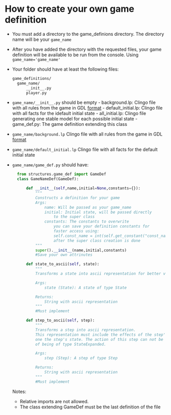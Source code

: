 # How to create your own game definition

* You must add a directory to the game_definions directory.
  The directory name will be your `game_name`

* After you have added the directory with the requested files, your game definition will be available
  to be run from the console. Using `game_name='game_name'`

* Your folder should have at least the following files:
  ```sh
  game_definitions/
    game_name/
        __init__.py
        player.py
  ```
* `game_name/__init__.py` should be empty
                - background.lp: Clingo file with all rules
                from the game in GDL [format](https://en.wikipedia.org/wiki/Game_Description_Language)
                - default_initial.lp: Clingo file with all facts
                for the idefault initial state
                - all_initial.lp: Clingo file generating one stable model
                for each possible initial state
                - game_def.py: The game definition extending this class


* `game_name/background.lp` Clingo file with all rules from the game in GDL [format](https://en.wikipedia.org/wiki/Game_Description_Language)

* `game_name/default_initial.lp` Clingo file with all facts for the default initial state

* `game_name/game_def.py` should have:

  ```python
    from structures.game_def import GameDef
    class GameNameDef(GameDef):

        def __init__(self,name,initial=None,constants={}):
            """
            Constructs a definition for your game
            Args:
                name: Will be passed as your game_name
                initial: Initial state, will be passed directly 
                    to the super class
                constants: The constants to overwrite
                    you can save your definition constants for
                    faster access using: 
                    self.const_name = int(self.get_constant("const_name"))
                    after the super class creation is done
            """
            super().__init__(name,initial,constants)
            #Save your own attrinutes

        def state_to_ascii(self, state):
            """
            Transforms a state into ascii representation for better visualization

            Args:
                state (State): A state of type State

            Returns:
                String with ascii representation
            """
            #Must implement

        def step_to_ascii(self, step):
            """
            Transforms a step into ascii representation.
            This representation must include the effects of the step's action 
            one the step's state. The action of this step can not be assumed
            of being of type StateExpanded.

            Args:
                step (Step): A step of type Step

            Returns:
                String with ascii representation
            """
            #Must implement


  ```

    Notes:
    - Relative imports are not allowed.
    - The class extending GameDef must be the last definition of the file
